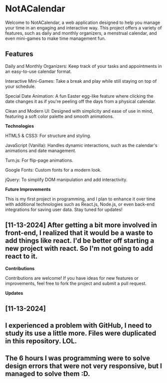 # <b>NotACalendar</b>


Welcome to NotACalendar, a web application designed to help you manage your time in an engaging and interactive way. This project offers a variety of features, such as daily and monthly organizers, a menstrual calendar, and even mini-games to make time management fun.


## <b>Features</b>


Daily and Monthly Organizers: Keep track of your tasks and appointments in an easy-to-use calendar format.

Interactive Mini-Games: Take a break and play while still staying on top of your schedule.

Special Date Animation: A fun Easter egg-like feature where clicking the date changes it as if you're peeling off the days from a physical calendar.

Clean and Modern UI: Designed with simplicity and ease of use in mind, featuring a soft color palette and smooth animations.


<b>Technologies</b>


HTML5 & CSS3: For structure and styling.

JavaScript (Vanilla): Handles dynamic interactions, such as the calendar's animations and date management.

Turn.js: For flip-page animations.

Google Fonts: Custom fonts for a modern look.

jQuery: To simplify DOM manipulation and add interactivity.


<b>Future Improvements</b>


This is my first project in programming, and I plan to enhance it over time with additional technologies such as React.js, Node.js, or even back-end integrations for saving user data. Stay tuned for updates!
## [11-13-2024] After getting a bit more involved in front-end, I realized that it would be a waste to add things like react. I'd be better off starting a new project with react. So I'm not going to add react to it.


<b>Contributions</b>


Contributions are welcome! If you have ideas for new features or improvements, feel free to fork the project and submit a pull request.

<b>Updates<b>

## [11-13-2024]
## I experienced a problem with GitHub, I need to study its use a little more. Files were duplicated in this repository. LOL.
## The 6 hours I was programming were to solve design errors that were not very responsive, but I managed to solve them :D.
